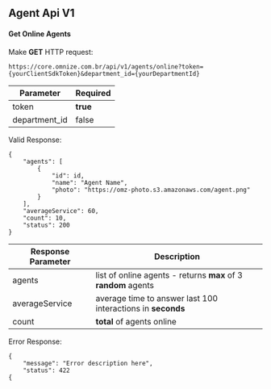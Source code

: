 ## Agent Api V1

#### Get Online Agents
 Make **GET** HTTP request:
```
https://core.omnize.com.br/api/v1/agents/online?token={yourClientSdkToken}&department_id={yourDepartmentId}
```
Parameter  | Required |
------------  | -------------
token | **true**
 department_id | false

Valid Response:
```
{
    "agents": [
        {
            "id": id,
            "name": "Agent Name",
            "photo": "https://omz-photo.s3.amazonaws.com/agent.png"
        }
    ],
    "averageService": 60,
    "count": 10,
    "status": 200
}
```
Response Parameter  | Description |
------------  | -------------
agents | list of online agents - returns **max** of 3 **random** agents
averageService | average time to answer last 100 interactions in **seconds**
count | **total** of agents online

Error Response:
```
{
    "message": "Error description here",
    "status": 422
{
```